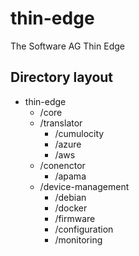 # thin-edge
The Software AG Thin Edge

## Directory layout
- thin-edge
  - /core
  - /translator
    - /cumulocity
    - /azure
    - /aws
  - /conenctor
    - /apama
  - /device-management
    - /debian
    - /docker
    - /firmware
    - /configuration
    - /monitoring
